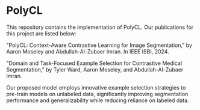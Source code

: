 # PolyCL

This repository contains the implementation of PolyCL. Our publications for this project are listed below:

"PolyCL: Context-Aware Contrastive Learning for Image Segmentation," by Aaron Moseley and Abdullah-Al-Zubaer Imran. In IEEE ISBI, 2024.

"Domain and Task-Focused Example Selection for Contrastive Medical Segmentation," by Tyler Ward, Aaron Moseley, and Abdullah-Al-Zubaer Imran.

Our proposed model employs innovative example selection strategies to pre-train models on unlabeled data, significantly improving segmentation performance and generalizability while reducing reliance on labeled data​.
